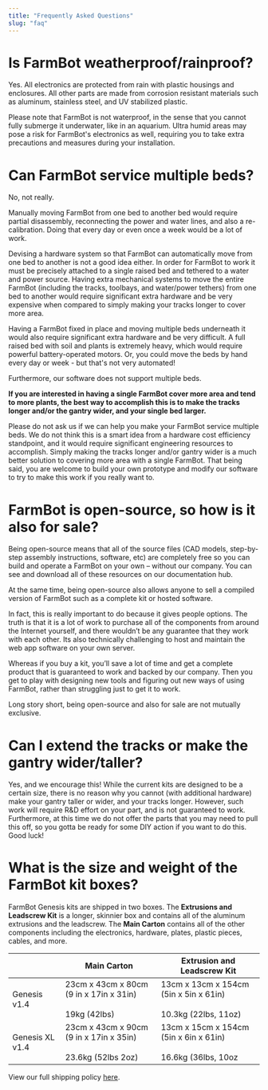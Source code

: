 ```yaml
---
title: "Frequently Asked Questions"
slug: "faq"
---
```


# Is FarmBot weatherproof/rainproof?

Yes. All electronics are protected from rain with plastic housings and enclosures. All other parts are made from corrosion resistant materials such as aluminum, stainless steel, and UV stabilized plastic.

Please note that FarmBot is not waterproof, in the sense that you cannot fully submerge it underwater, like in an aquarium. Ultra humid areas may pose a risk for FarmBot's electronics as well, requiring you to take extra precautions and measures during your installation.

# Can FarmBot service multiple beds?

No, not really.

Manually moving FarmBot from one bed to another bed would require partial disassembly, reconnecting the power and water lines, and also a re-calibration. Doing that every day or even once a week would be a lot of work.

Devising a hardware system so that FarmBot can automatically move from one bed to another is not a good idea either. In order for FarmBot to work it must be precisely attached to a single raised bed and tethered to a water and power source. Having extra mechanical systems to move the entire FarmBot (including the tracks, toolbays, and water/power tethers) from one bed to another would require significant extra hardware and be very expensive when compared to simply making your tracks longer to cover more area.

Having a FarmBot fixed in place and moving multiple beds underneath it would also require significant extra hardware and be very difficult. A full raised bed with soil and plants is extremely heavy, which would require powerful battery-operated motors. Or, you could move the beds by hand every day or week - but that's not very automated!

Furthermore, our software does not support multiple beds.

**If you are interested in having a single FarmBot cover more area and tend to more plants, the best way to accomplish this is to make the tracks longer and/or the gantry wider, and your single bed larger.**

Please do not ask us if we can help you make your FarmBot service multiple beds. We do not think this is a smart idea from a hardware cost efficiency standpoint, and it would require significant engineering resources to accomplish. Simply making the tracks longer and/or gantry wider is a much better solution to covering more area with a single FarmBot. That being said, you are welcome to build your own prototype and modify our software to try to make this work if you really want to.

# FarmBot is open-source, so how is it also for sale?

Being open-source means that all of the source files (CAD models, step-by-step assembly instructions, software, etc) are completely free so you can build and operate a FarmBot on your own – without our company. You can see and download all of these resources on our documentation hub.

At the same time, being open-source also allows anyone to sell a compiled version of FarmBot such as a complete kit or hosted software.

In fact, this is really important to do because it gives people options. The truth is that it is a lot of work to purchase all of the components from around the Internet yourself, and there wouldn’t be any guarantee that they work with each other. Its also technically challenging to host and maintain the web app software on your own server.

Whereas if you buy a kit, you’ll save a lot of time and get a complete product that is guaranteed to work and backed by our company. Then you get to play with designing new tools and figuring out new ways of using FarmBot, rather than struggling just to get it to work.

Long story short, being open-source and also for sale are not mutually exclusive.

# Can I extend the tracks or make the gantry wider/taller?

Yes, and we encourage this! While the current kits are designed to be a certain size, there is no reason why you cannot (with additional hardware) make your gantry taller or wider, and your tracks longer. However, such work will require R&D effort on your part, and is not guaranteed to work. Furthermore, at this time we do not offer the parts that you may need to pull this off, so you gotta be ready for some DIY action if you want to do this. Good luck!

# What is the size and weight of the FarmBot kit boxes?

FarmBot Genesis kits are shipped in two boxes. The **Extrusions and Leadscrew Kit** is a longer, skinnier box and contains all of the aluminum extrusions and the leadscrew. The **Main Carton** contains all of the other components including the electronics, hardware, plates, plastic pieces, cables, and more.

|                              |Main Carton                   |Extrusion and Leadscrew Kit   |
|------------------------------|------------------------------|------------------------------|
|Genesis v1.4                  |23cm x 43cm x 80cm (9 in x 17in x 31in)<br><br>19kg (42lbs)|13cm x 13cm x 154cm (5in x 5in x 61in)<br><br>10.3kg (22lbs, 11oz)
|Genesis XL v1.4               |23cm x 43cm x 90cm (9 in x 17in x 35in)<br><br>23.6kg (52lbs 2oz)|13cm x 15cm x 154cm (5in x 6in x 61in)<br><br>16.6kg (36lbs, 10oz

View our full shipping policy [here](http://shipping.farm.bot).
